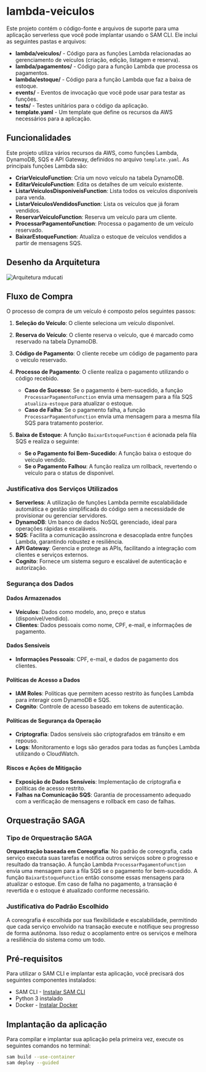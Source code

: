 # lambda-veiculos

Este projeto contém o código-fonte e arquivos de suporte para uma aplicação serverless que você pode implantar usando o SAM CLI. Ele inclui as seguintes pastas e arquivos:

- **lambda/veiculos/** - Código para as funções Lambda relacionadas ao gerenciamento de veículos (criação, edição, listagem e reserva).
- **lambda/pagamentos/** - Código para a função Lambda que processa os pagamentos.
- **lambda/estoque/** - Código para a função Lambda que faz a baixa de estoque.
- **events/** - Eventos de invocação que você pode usar para testar as funções.
- **tests/** - Testes unitários para o código da aplicação.
- **template.yaml** - Um template que define os recursos da AWS necessários para a aplicação.

## Funcionalidades

Este projeto utiliza vários recursos da AWS, como funções Lambda, DynamoDB, SQS e API Gateway, definidos no arquivo `template.yaml`. As principais funções Lambda são:

- **CriarVeiculoFunction**: Cria um novo veículo na tabela DynamoDB.
- **EditarVeiculoFunction**: Edita os detalhes de um veículo existente.
- **ListarVeiculosDisponiveisFunction**: Lista todos os veículos disponíveis para venda.
- **ListarVeiculosVendidosFunction**: Lista os veículos que já foram vendidos.
- **ReservarVeiculoFunction**: Reserva um veículo para um cliente.
- **ProcessarPagamentoFunction**: Processa o pagamento de um veículo reservado.
- **BaixarEstoqueFunction**: Atualiza o estoque de veículos vendidos a partir de mensagens SQS.

## Desenho da Arquitetura

![Arquitetura mducati](https://github.com/user-attachments/assets/f98254a8-7d8f-41fe-b141-3ae03bf49272)

## Fluxo de Compra

O processo de compra de um veículo é composto pelos seguintes passos:

1. **Seleção do Veículo**: O cliente seleciona um veículo disponível.
2. **Reserva do Veículo**: O cliente reserva o veículo, que é marcado como reservado na tabela DynamoDB.
3. **Código de Pagamento**: O cliente recebe um código de pagamento para o veículo reservado.
4. **Processo de Pagamento**: O cliente realiza o pagamento utilizando o código recebido.

   - **Caso de Sucesso**: Se o pagamento é bem-sucedido, a função `ProcessarPagamentoFunction` envia uma mensagem para a fila SQS `atualiza-estoque` para atualizar o estoque.
   - **Caso de Falha**: Se o pagamento falha, a função `ProcessarPagamentoFunction` envia uma mensagem para a mesma fila SQS para tratamento posterior.

5. **Baixa de Estoque**: A função `BaixarEstoqueFunction` é acionada pela fila SQS e realiza o seguinte:

   - **Se o Pagamento foi Bem-Sucedido**: A função baixa o estoque do veículo vendido.
   - **Se o Pagamento Falhou**: A função realiza um rollback, revertendo o veículo para o status de disponível.

### Justificativa dos Serviços Utilizados

- **Serverless**: A utilização de funções Lambda permite escalabilidade automática e gestão simplificada do código sem a necessidade de provisionar ou gerenciar servidores.
- **DynamoDB**: Um banco de dados NoSQL gerenciado, ideal para operações rápidas e escaláveis.
- **SQS**: Facilita a comunicação assíncrona e desacoplada entre funções Lambda, garantindo robustez e resiliência.
- **API Gateway**: Gerencia e protege as APIs, facilitando a integração com clientes e serviços externos.
- **Cognito**: Fornece um sistema seguro e escalável de autenticação e autorização.

### Segurança dos Dados

#### Dados Armazenados

- **Veículos**: Dados como modelo, ano, preço e status (disponível/vendido).
- **Clientes**: Dados pessoais como nome, CPF, e-mail, e informações de pagamento.

#### Dados Sensíveis

- **Informações Pessoais**: CPF, e-mail, e dados de pagamento dos clientes.

#### Políticas de Acesso a Dados

- **IAM Roles**: Políticas que permitem acesso restrito às funções Lambda para interagir com DynamoDB e SQS.
- **Cognito**: Controle de acesso baseado em tokens de autenticação.

#### Políticas de Segurança da Operação

- **Criptografia**: Dados sensíveis são criptografados em trânsito e em repouso.
- **Logs**: Monitoramento e logs são gerados para todas as funções Lambda utilizando o CloudWatch.

#### Riscos e Ações de Mitigação

- **Exposição de Dados Sensíveis**: Implementação de criptografia e políticas de acesso restrito.
- **Falhas na Comunicação SQS**: Garantia de processamento adequado com a verificação de mensagens e rollback em caso de falhas.

## Orquestração SAGA

### Tipo de Orquestração SAGA

**Orquestração baseada em Coreografia**: No padrão de coreografia, cada serviço executa suas tarefas e notifica outros serviços sobre o progresso e resultado da transação. A função Lambda `ProcessarPagamentoFunction` envia uma mensagem para a fila SQS se o pagamento for bem-sucedido. A função `BaixarEstoqueFunction` então consome essas mensagens para atualizar o estoque. Em caso de falha no pagamento, a transação é revertida e o estoque é atualizado conforme necessário.

### Justificativa do Padrão Escolhido

A coreografia é escolhida por sua flexibilidade e escalabilidade, permitindo que cada serviço envolvido na transação execute e notifique seu progresso de forma autônoma. Isso reduz o acoplamento entre os serviços e melhora a resiliência do sistema como um todo.

## Pré-requisitos

Para utilizar o SAM CLI e implantar esta aplicação, você precisará dos seguintes componentes instalados:

- SAM CLI - [Instalar SAM CLI](https://docs.aws.amazon.com/serverless-application-model/latest/developerguide/install-sam-cli.html)
- Python 3 instalado
- Docker - [Instalar Docker](https://docs.docker.com/get-docker/)

## Implantação da aplicação

Para compilar e implantar sua aplicação pela primeira vez, execute os seguintes comandos no terminal:

```bash
sam build --use-container
sam deploy --guided
